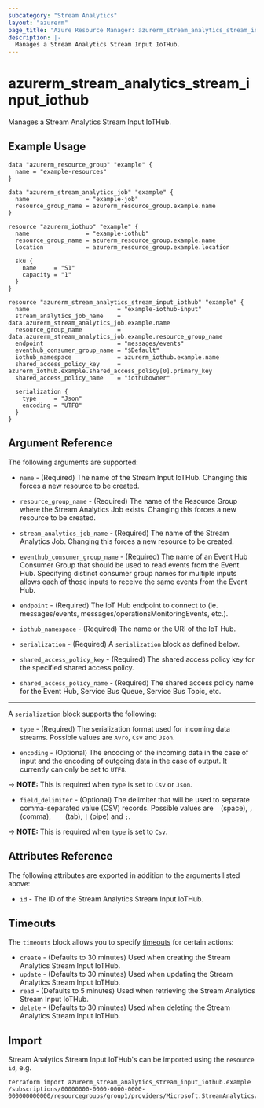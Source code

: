 ```yaml
---
subcategory: "Stream Analytics"
layout: "azurerm"
page_title: "Azure Resource Manager: azurerm_stream_analytics_stream_input_iothub"
description: |-
  Manages a Stream Analytics Stream Input IoTHub.
---
```


# azurerm_stream_analytics_stream_input_iothub

Manages a Stream Analytics Stream Input IoTHub.

## Example Usage

```hcl
data "azurerm_resource_group" "example" {
  name = "example-resources"
}

data "azurerm_stream_analytics_job" "example" {
  name                = "example-job"
  resource_group_name = azurerm_resource_group.example.name
}

resource "azurerm_iothub" "example" {
  name                = "example-iothub"
  resource_group_name = azurerm_resource_group.example.name
  location            = azurerm_resource_group.example.location

  sku {
    name     = "S1"
    capacity = "1"
  }
}

resource "azurerm_stream_analytics_stream_input_iothub" "example" {
  name                         = "example-iothub-input"
  stream_analytics_job_name    = data.azurerm_stream_analytics_job.example.name
  resource_group_name          = data.azurerm_stream_analytics_job.example.resource_group_name
  endpoint                     = "messages/events"
  eventhub_consumer_group_name = "$Default"
  iothub_namespace             = azurerm_iothub.example.name
  shared_access_policy_key     = azurerm_iothub.example.shared_access_policy[0].primary_key
  shared_access_policy_name    = "iothubowner"

  serialization {
    type     = "Json"
    encoding = "UTF8"
  }
}
```

## Argument Reference

The following arguments are supported:

* `name` - (Required) The name of the Stream Input IoTHub. Changing this forces a new resource to be created.

* `resource_group_name` - (Required) The name of the Resource Group where the Stream Analytics Job exists. Changing this forces a new resource to be created.

* `stream_analytics_job_name` - (Required) The name of the Stream Analytics Job. Changing this forces a new resource to be created.

* `eventhub_consumer_group_name` - (Required) The name of an Event Hub Consumer Group that should be used to read events from the Event Hub. Specifying distinct consumer group names for multiple inputs allows each of those inputs to receive the same events from the Event Hub.

* `endpoint` - (Required) The IoT Hub endpoint to connect to (ie. messages/events, messages/operationsMonitoringEvents, etc.).

* `iothub_namespace` - (Required) The name or the URI of the IoT Hub.

* `serialization` - (Required) A `serialization` block as defined below.

* `shared_access_policy_key` - (Required) The shared access policy key for the specified shared access policy.

* `shared_access_policy_name` - (Required) The shared access policy name for the Event Hub, Service Bus Queue, Service Bus Topic, etc.

---

A `serialization` block supports the following:

* `type` - (Required) The serialization format used for incoming data streams. Possible values are `Avro`, `Csv` and `Json`.

* `encoding` - (Optional) The encoding of the incoming data in the case of input and the encoding of outgoing data in the case of output. It currently can only be set to `UTF8`.

-> **NOTE:** This is required when `type` is set to `Csv` or `Json`.

* `field_delimiter` - (Optional) The delimiter that will be used to separate comma-separated value (CSV) records. Possible values are ` ` (space), `,` (comma), `   ` (tab), `|` (pipe) and `;`.

-> **NOTE:** This is required when `type` is set to `Csv`.

## Attributes Reference

The following attributes are exported in addition to the arguments listed above:

* `id` - The ID of the Stream Analytics Stream Input IoTHub.

## Timeouts

The `timeouts` block allows you to specify [timeouts](https://www.terraform.io/docs/configuration/resources.html#timeouts) for certain actions:

* `create` - (Defaults to 30 minutes) Used when creating the Stream Analytics Stream Input IoTHub.
* `update` - (Defaults to 30 minutes) Used when updating the Stream Analytics Stream Input IoTHub.
* `read` - (Defaults to 5 minutes) Used when retrieving the Stream Analytics Stream Input IoTHub.
* `delete` - (Defaults to 30 minutes) Used when deleting the Stream Analytics Stream Input IoTHub.

## Import

Stream Analytics Stream Input IoTHub's can be imported using the `resource id`, e.g.

```shell
terraform import azurerm_stream_analytics_stream_input_iothub.example /subscriptions/00000000-0000-0000-0000-000000000000/resourcegroups/group1/providers/Microsoft.StreamAnalytics/streamingjobs/job1/inputs/input1
```
